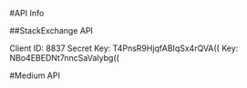 #API Info

##StackExchange API

Client ID: 8837
Secret Key: T4PnsR9HjqfABIqSx4rQVA((
Key: NBo4EBEDNt7nncSaVaIybg((

#Medium API

